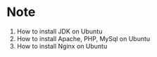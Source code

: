 # Note

1. How to install JDK on Ubuntu
2. How to install Apache, PHP, MySql on Ubuntu
3. How to install Nginx on Ubuntu
